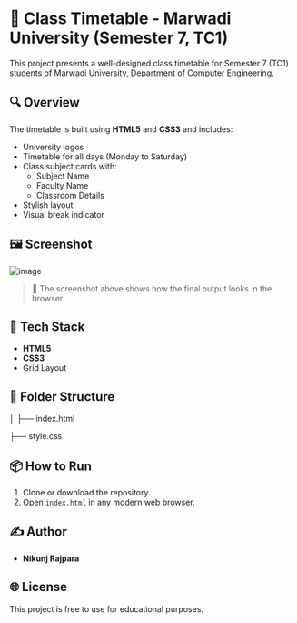 ﻿# 📅 Class Timetable - Marwadi University (Semester 7, TC1)

This project presents a well-designed class timetable for Semester 7 (TC1) students of Marwadi University, Department of Computer Engineering.

## 🔍 Overview

The timetable is built using **HTML5** and **CSS3** and includes:
- University logos
- Timetable for all days (Monday to Saturday)
- Class subject cards with:
  - Subject Name
  - Faculty Name
  - Classroom Details
- Stylish layout
- Visual break indicator

## 🖼️ Screenshot

![image](https://github.com/user-attachments/assets/adc63d2e-203f-4aee-bb6c-f222d2029e82)

> 📌 The screenshot above shows how the final output looks in the browser.

## 🚀 Tech Stack

- **HTML5**
- **CSS3**
- Grid Layout

## 📁 Folder Structure

│
├── index.html

├── style.css


## 📦 How to Run

1. Clone or download the repository.
2. Open `index.html` in any modern web browser.

## ✍️ Author

- **Nikunj Rajpara**

## 🌐 License

This project is free to use for educational purposes.
